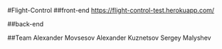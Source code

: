 #Flight-Control
##front-end
https://flight-control-test.herokuapp.com/

##back-end

##Team
Alexander Movsesov
Alexander Kuznetsov
Sergey Malyshev
